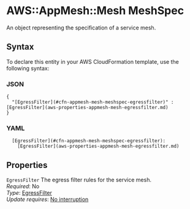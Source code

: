 # AWS::AppMesh::Mesh MeshSpec<a name="aws-properties-appmesh-mesh-meshspec"></a>

An object representing the specification of a service mesh\.

## Syntax<a name="aws-properties-appmesh-mesh-meshspec-syntax"></a>

To declare this entity in your AWS CloudFormation template, use the following syntax:

### JSON<a name="aws-properties-appmesh-mesh-meshspec-syntax.json"></a>

```
{
  "[EgressFilter](#cfn-appmesh-mesh-meshspec-egressfilter)" : [EgressFilter](aws-properties-appmesh-mesh-egressfilter.md)
}
```

### YAML<a name="aws-properties-appmesh-mesh-meshspec-syntax.yaml"></a>

```
  [EgressFilter](#cfn-appmesh-mesh-meshspec-egressfilter): 
    [EgressFilter](aws-properties-appmesh-mesh-egressfilter.md)
```

## Properties<a name="aws-properties-appmesh-mesh-meshspec-properties"></a>

`EgressFilter`  <a name="cfn-appmesh-mesh-meshspec-egressfilter"></a>
The egress filter rules for the service mesh\.  
*Required*: No  
*Type*: [EgressFilter](aws-properties-appmesh-mesh-egressfilter.md)  
*Update requires*: [No interruption](https://docs.aws.amazon.com/AWSCloudFormation/latest/UserGuide/using-cfn-updating-stacks-update-behaviors.html#update-no-interrupt)